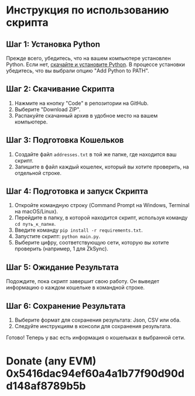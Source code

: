 # Инструкция по использованию скрипта

## Шаг 1: Установка Python

Прежде всего, убедитесь, что на вашем компьютере установлен Python. Если нет, [скачайте и установите Python](https://www.python.org/downloads/). В процессе установки убедитесь, что вы выбрали опцию "Add Python to PATH".

## Шаг 2: Скачивание Скрипта

1. Нажмите на кнопку "Code" в репозитории на GitHub.
2. Выберите "Download ZIP".
3. Распакуйте скачанный архив в удобное место на вашем компьютере.

## Шаг 3: Подготовка Кошельков

1. Создайте файл `addresses.txt` в той же папке, где находится ваш скрипт.
2. Запишите в файл каждый кошелек, который вы хотите проверить, на отдельной строке.

## Шаг 4: Подготовка и запуск Скрипта

1. Откройте командную строку (Command Prompt на Windows, Terminal на macOS/Linux).
2. Перейдите в папку, в которой находится скрипт, используя команду `cd путь_к_папке`.
3. Введите команду `pip install -r requirements.txt`.
4. Запустите скрипт: `python main.py`.
5. Выберите цифру, соответствующую сети, которую вы хотите проверить (например, 1 для ZkSync).

## Шаг 5: Ожидание Результата

Подождите, пока скрипт завершит свою работу. Он выведет информацию о каждом кошельке в командной строке.

## Шаг 6: Сохранение Результата

1. Выберите формат для сохранения результата: Json, CSV или оба.
2. Следуйте инструкциям в консоли для сохранения результата.

Готово! Теперь у вас есть информация о кошельках в выбранной сети.

# Donate (any EVM) 0x5416dac94ef60a4a1b77f90d90dd148af8789b5b

